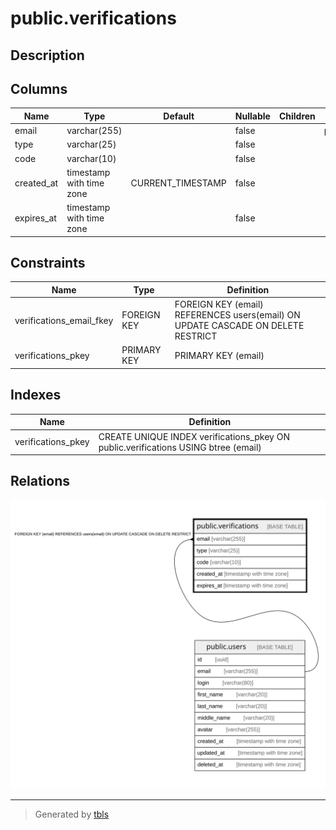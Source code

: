 # public.verifications

## Description

## Columns

| Name | Type | Default | Nullable | Children | Parents | Comment |
| ---- | ---- | ------- | -------- | -------- | ------- | ------- |
| email | varchar(255) |  | false |  | [public.users](public.users.md) |  |
| type | varchar(25) |  | false |  |  |  |
| code | varchar(10) |  | false |  |  |  |
| created_at | timestamp with time zone | CURRENT_TIMESTAMP | false |  |  |  |
| expires_at | timestamp with time zone |  | false |  |  |  |

## Constraints

| Name | Type | Definition |
| ---- | ---- | ---------- |
| verifications_email_fkey | FOREIGN KEY | FOREIGN KEY (email) REFERENCES users(email) ON UPDATE CASCADE ON DELETE RESTRICT |
| verifications_pkey | PRIMARY KEY | PRIMARY KEY (email) |

## Indexes

| Name | Definition |
| ---- | ---------- |
| verifications_pkey | CREATE UNIQUE INDEX verifications_pkey ON public.verifications USING btree (email) |

## Relations

![er](public.verifications.svg)

---

> Generated by [tbls](https://github.com/k1LoW/tbls)
